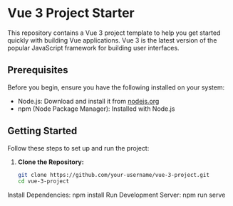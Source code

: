 # Vue 3 Project Starter

This repository contains a Vue 3 project template to help you get started quickly with building Vue applications. Vue 3 is the latest version of the popular JavaScript framework for building user interfaces.

## Prerequisites

Before you begin, ensure you have the following installed on your system:

- Node.js: Download and install it from [nodejs.org](https://nodejs.org/)
- npm (Node Package Manager): Installed with Node.js

## Getting Started

Follow these steps to set up and run the project:

1. **Clone the Repository:**
   ```bash
   git clone https://github.com/your-username/vue-3-project.git
   cd vue-3-project
Install Dependencies:
npm install
Run Development Server:
npm run serve


